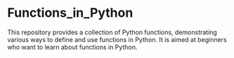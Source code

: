 # Functions_in_Python
This repository provides a collection of Python functions, demonstrating various ways to define and use functions in Python. It is aimed at beginners who want to learn about functions in Python.
